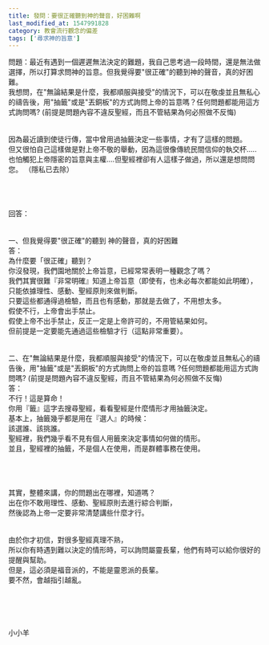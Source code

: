 ```yaml
---
title: 發問：要很正確聽到神的聲音，好困難啊
last_modified_at: 1547991828
category: 教會流行觀念的偏差
tags: ['尋求神的旨意']
---
```


問題：最近有遇到一個遲遲無法決定的難題，我自己思考過一段時間，還是無法做選擇，所以打算求問神的旨意。但我覺得要"很正確"的聽到神的聲音，真的好困難。<!--more--> <br>我想問，在"無論結果是什麼，我都順服與接受"的情況下，可以在敬虔並且無私心的禱告後，用"抽籤"或是"丟銅板"的方式詢問上帝的旨意嗎？任何問題都能用這方式詢問嗎?  (前提是問題內容不違反聖經，而且不管結果為何必照做不反悔)<br> <br><br>因為最近讀到使徒行傳，當中曾用過抽籤決定一些事情，才有了這樣的問題。<br>但又很怕自己這樣做是對上帝不敬的舉動，因為這很像傳統民間信仰的執交杯.....也怕觸犯上帝隱密的旨意與主權....但聖經裡卻有人這樣子做過，所以還是想問問您。  （隱私已去除）<br> <br> <br><br><br>回答：<br><br><br>一、但我覺得要"很正確"的聽到 神的聲音，真的好困難<br>答：<br>為什麼要「很正確」聽到？<br>你沒發現，我們園地關於上帝旨意，已經常常表明一種觀念了嗎？<br>我們其實很難『非常明確』知道上帝旨意（即使有，也未必每次都能如此明確），只能依據理性、感動、聖經原則來做判斷。<br>只要這些都通得過檢驗，而且也有感動，那就是去做了，不用想太多。<br>假使不行，上帝會出手禁止。<br>假使上帝不出手禁止，反正一定是上帝許可的，不用管結果如何。<br>但前提是一定要能先通過這些檢驗才行（這點非常重要）。<br> <br> <br>二、在"無論結果是什麼，我都順服與接受"的情況下，可以在敬虔並且無私心的禱告後，用"抽籤"或是"丟銅板"的方式詢問上帝的旨意嗎 ?任何問題都能用這方式詢問嗎?  (前提是問題內容不違反聖經，而且不管結果為何必照做不反悔)<br>答：<br>不行！這是算命！<br>你用『籤』這字去搜尋聖經，看看聖經是什麼情形才用抽籤決定。<br>基本上，抽籤幾乎都是用在『選人』的時候：<br>該選誰、該挑誰。<br>聖經裡，我們幾乎看不見有個人用籤來決定事情如何做的情形。<br>並且，聖經裡的抽籤，不是個人在使用，而是群體事務在使用。<br> <br> <br><br><br>其實，整體來講，你的問題出在哪裡，知道嗎？<br>出在你不敢用理性、感動、聖經原則去進行綜合判斷，<br>然後認為上帝一定要非常清楚講些什麼才行。<br> <br><br>由於你才初信，對很多聖經真理不熟，<br>所以你有時遇到難以決定的情形時，可以詢問屬靈長輩，他們有時可以給你很好的提醒與幫助。<br>但是，這必須是福音派的，不能是靈恩派的長輩。<br>要不然，會越指引越亂。<br> <br> <br><br><br><br>小小羊<br><br><br><br><br>


